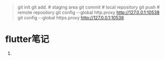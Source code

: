 >git init
git add.    # staging area
git commit  # local repository 
git push    # remote repository
git config --global http.proxy http://127.0.0.1:10538
git config --global https.proxy http://127.0.0.1:10538

# flutter笔记
1.